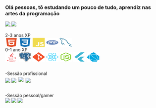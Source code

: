 ### Olá pessoas, tô estudando um pouco de tudo, aprendiz nas artes da programação
<div>
  <a href="https://beacons.page/alvarolou">
    <img height="160em" src="https://github-readme-stats.vercel.app/api?username=alvarolou&show_icons=true&theme=chartreuse-dark&include_all_commits=true&count_private=true"/>
    <img height="160em" src="https://github-readme-stats.vercel.app/api/top-langs/?username=alvarolou&layout=compact&langs_count=7&theme=chartreuse-dark"/>
   </a><br>
</div>
<div style="display: inline_block">
  <br>2-3 anos XP<br>
  <img align="center" alt="Lou-HTML" height="30" width="40" src="https://raw.githubusercontent.com/devicons/devicon/master/icons/html5/html5-plain.svg">
  <img align="center" alt="Lou-CSS" height="30" width="40" src="https://raw.githubusercontent.com/devicons/devicon/master/icons/css3/css3-plain.svg">
  <img align="center" alt="Lou-Js" height="30" width="40" src="https://raw.githubusercontent.com/devicons/devicon/master/icons/javascript/javascript-plain.svg">
  <img align="center" alt="Lou-PHP" height="30" width="40" src="https://github.com/devicons/devicon/blob/master/icons/php/php-plain.svg">  
  <img align="center" alt="Lou-MySQL" height="30" width="40" src="https://github.com/devicons/devicon/blob/master/icons/mysql/mysql-plain.svg">
</div>

<div style="display: inline_block">
  0-1 ano XP<br>
  <img align="center" alt="Lou-JAVA" height="30" width="40" src="https://github.com/devicons/devicon/blob/master/icons/java/java-plain.svg">
  <img align="center" alt="Lou-PgSQL" height="30" width="40" src="https://github.com/devicons/devicon/blob/master/icons/postgresql/postgresql-original.svg">
  <img align="center" alt="Lou-GIT" height="30" width="40" src="https://github.com/devicons/devicon/blob/master/icons/git/git-original.svg">  
  <img align="center" alt="Lou-REACT" height="30" width="40" src="https://github.com/devicons/devicon/blob/master/icons/react/react-original.svg">
  <img align="center" alt="Lou-NODE" height="30" width="40" src="https://github.com/devicons/devicon/blob/master/icons/nodejs/nodejs-plain.svg">
  <img align="center" alt="Lou-FLUTTER" height="30" width="40" src="https://github.com/devicons/devicon/blob/master/icons/flutter/flutter-plain.svg">
  <img align="center" alt="Lou-DART" height="30" width="40" src="https://github.com/devicons/devicon/blob/master/icons/dart/dart-plain.svg">
</div>
  
  ## 
 
<div> 
  -Sessão profissional<br>
  <a href="www.linkedin.com/in/lourenço-a-alves" target="_blank"><img src="https://img.shields.io/badge/-LinkedIn-%230077B5?style=for-the-badge&logo=linkedin&logoColor=white" target="_blank"></a>  
  <a href="https://github.com/AlvaroLou" target="_blank"><img src="https://img.shields.io/badge/GitHub-100000?style=for-the-badge&logo=github&logoColor=white" target="_blank"></a> 
  <a href = "https://programathor.com.br/users/59794"><img style="border: 3px solid white" src="https://cdn.discordapp.com/attachments/828333764090396693/875009447628517426/logo-programathor.png" target="_blank"></a>
  <a href = "mailto:alvaro.lourenco46@gmail.com"><img src="https://img.shields.io/badge/-Gmail-%23333?style=for-the-badge&logo=gmail&logoColor=white" target="_blank"></a>
</div>
  
  ##
  
<div>
  -Sessão pessoal/gamer<br>
  <a href="https://www.instagram.com/lourenco_a_alves/" target="_blank"><img src="https://img.shields.io/badge/-Instagram-%23E4405F?style=for-the-badge&logo=instagram&logoColor=white" target="_blank"></a>
  <a href="http://twitch.tv/joy__boy__" target="_blank"><img src="https://img.shields.io/badge/Twitch-9146FF?style=for-the-badge&logo=twitch&logoColor=white" target="_blank"></a>
  <a href="https://www.youtube.com/channel/UC97AtEAgo9UHB4QfxRS9Zyg" target="_blank"><img src="https://img.shields.io/badge/YouTube-FF0000?style=for-the-badge&logo=youtube&logoColor=white" target="_blank"></a>
</div>
